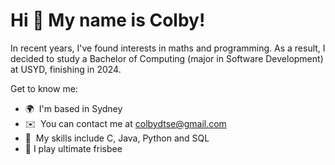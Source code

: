 Hi 👋 My name is Colby!
========================

In recent years, I've found interests in maths and programming. As a result, I decided to study a Bachelor of Computing (major in Software Development) at USYD, finishing in 2024.

Get to know me:

*   🌍  I'm based in Sydney
*   ✉️  You can contact me at [colbydtse@gmail.com](mailto:colbydtse@gmail.com)
*   🧠  My skills include C, Java, Python and SQL
*   🥏  I play ultimate frisbee
